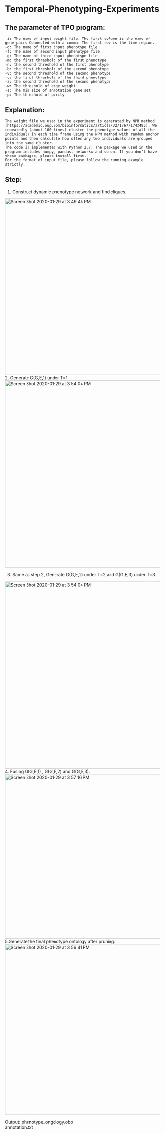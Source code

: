 # Temporal-Phenotyping-Experiments
## The parameter of TPO program:
	-i: The name of input weight file. The first column is the name of gene-pairs Connected with a comma. The first row is the time region.
	-d: The name of first input phenotype file
	-f: The name of second input phenotype file
	-g: The name of third input phenotype file
	-m: the first threshold of the first phenotype
	-n: the second threshold of the first phenotype
	-b: the first threshold of the second phenotype
	-v: the second threshold of the second phenotype
	-c: the first threshold of the third phenotype
	-z: the second threshold of the second phenotype
	-w: The threshold of edge weight
	-s: The min size of annotation gene set
	-p: The threshold of purity 
  
  
  ## Explanation:
	The weight file we used in the experiment is generated by NPM method (https://academic.oup.com/bioinformatics/article/32/1/67/1742495). We repeatedly (about 100 times) cluster the phenotype values of all the individuals in each time frame using the NPM method with random anchor points and then calculate how often any two individuals are grouped into the same cluster.
	The code is implemented with Python 2.7. The package we used in the program includes numpy, pandas, networkx and so on. If you don’t have these packages, please install first. 
	For the format of input file, please follow the running example strictly.

## Step:
1.	Construct dynamic phenotype network and find cliques. 
<img width="572" alt="Screen Shot 2020-01-29 at 3 49 45 PM" src="https://user-images.githubusercontent.com/32745917/73396398-486c7980-42af-11ea-9277-4a579f8508f5.png">
2.	Generate G(G,E,1) under T=1
<img width="607" alt="Screen Shot 2020-01-29 at 3 54 04 PM" src="https://user-images.githubusercontent.com/32745917/73396578-b2851e80-42af-11ea-80fa-19d090835d2d.png">

3.	Same as step 2, Generate G(G,E,2) under T=2 and G(G,E,3) under T=3.
<img width="607" alt="Screen Shot 2020-01-29 at 3 54 04 PM" src="https://user-images.githubusercontent.com/32745917/73396739-03951280-42b0-11ea-9580-e200fe46d822.png">
4.	Fusing G(G,E,1) , G(G,E,2) and G(G,E,3).
<img width="535" alt="Screen Shot 2020-01-29 at 3 57 16 PM" src="https://user-images.githubusercontent.com/32745917/73396755-0db71100-42b0-11ea-94ac-2b423c793624.png">
5.Generate the final phenotype ontology after pruning.
<img width="553" alt="Screen Shot 2020-01-29 at 3 56 41 PM" src="https://user-images.githubusercontent.com/32745917/73396782-1ad40000-42b0-11ea-94b7-29aebd056aeb.png">

Output:   phenotype_ongology.obo   
annotation.txt



